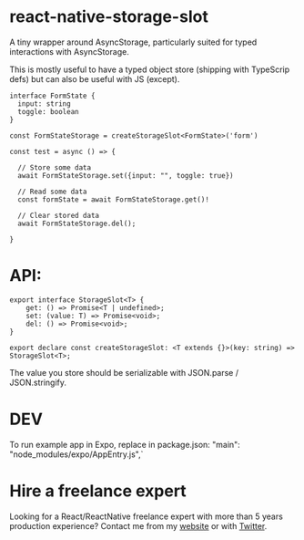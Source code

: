 # react-native-storage-slot

A tiny wrapper around AsyncStorage, particularly suited for typed interactions with AsyncStorage.

This is mostly useful to have a typed object store (shipping with TypeScrip defs) but can also be useful with JS (except).

```tsx
interface FormState {
  input: string
  toggle: boolean
}

const FormStateStorage = createStorageSlot<FormState>('form') 

const test = async () => {

  // Store some data
  await FormStateStorage.set({input: "", toggle: true})

  // Read some data
  const formState = await FormStateStorage.get()!
  
  // Clear stored data
  await FormStateStorage.del();
  
}

```


# API:

```tsx 
export interface StorageSlot<T> {
    get: () => Promise<T | undefined>;
    set: (value: T) => Promise<void>;
    del: () => Promise<void>;
}

export declare const createStorageSlot: <T extends {}>(key: string) => StorageSlot<T>;
```

The value you store should be serializable with JSON.parse / JSON.stringify.

# DEV

To run example app in Expo, replace in package.json:   "main": "node_modules/expo/AppEntry.js",`

# Hire a freelance expert

Looking for a React/ReactNative freelance expert with more than 5 years production experience?
Contact me from my [website](https://sebastienlorber.com/) or with [Twitter](https://twitter.com/sebastienlorber).
